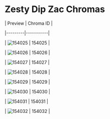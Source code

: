 # Zesty Dip Zac Chromas


| Preview | Chroma ID |

|---------|-----------|

| ![154025](https://raw.communitydragon.org/latest/plugins/rcp-be-lol-game-data/global/default/v1/champion-chroma-images/154/154025.png) | 154025 |

| ![154026](https://raw.communitydragon.org/latest/plugins/rcp-be-lol-game-data/global/default/v1/champion-chroma-images/154/154026.png) | 154026 |

| ![154027](https://raw.communitydragon.org/latest/plugins/rcp-be-lol-game-data/global/default/v1/champion-chroma-images/154/154027.png) | 154027 |

| ![154028](https://raw.communitydragon.org/latest/plugins/rcp-be-lol-game-data/global/default/v1/champion-chroma-images/154/154028.png) | 154028 |

| ![154029](https://raw.communitydragon.org/latest/plugins/rcp-be-lol-game-data/global/default/v1/champion-chroma-images/154/154029.png) | 154029 |

| ![154030](https://raw.communitydragon.org/latest/plugins/rcp-be-lol-game-data/global/default/v1/champion-chroma-images/154/154030.png) | 154030 |

| ![154031](https://raw.communitydragon.org/latest/plugins/rcp-be-lol-game-data/global/default/v1/champion-chroma-images/154/154031.png) | 154031 |

| ![154032](https://raw.communitydragon.org/latest/plugins/rcp-be-lol-game-data/global/default/v1/champion-chroma-images/154/154032.png) | 154032 |
